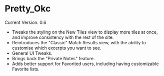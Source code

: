 Pretty_Okc
==========

Current Version: 0.6

- Tweaks the styling on the New Tiles view to display more tiles at once, and improve consistency with the rest of the site.
- Reintroduces the "Classic" Match Results view, with the ability to customise which excerpts you want to see.
- General UI Tweaks.
- Brings back the "Private Notes" feature.
- Adds better support for Favorited users, including having customizable Favorite lists.
